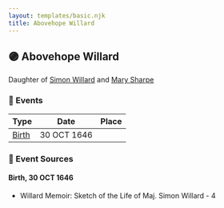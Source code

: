 ```yaml
---
layout: templates/basic.njk
title: Abovehope Willard
---
```

## 🟣 Abovehope Willard

Daughter of [Simon Willard](/people/8/86485776) and [Mary Sharpe](/people/1/10735316)

### 📆 Events

Type | Date | Place
------ | ------ | ------
[Birth](#event-f8329331-4088-4718-9fca-ecffa7fcc3a7) | 30 OCT 1646 |

### 📰 Event Sources

#### <a id="event-f8329331-4088-4718-9fca-ecffa7fcc3a7"></a> Birth, 30 OCT 1646
* Willard Memoir: Sketch of the Life of Maj. Simon Willard  - 4